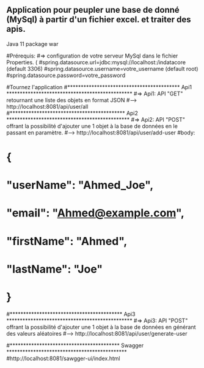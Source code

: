 ## Application pour peupler une base de donné (MySql) à partir d'un fichier excel. et traiter des apis.

Java 11
package war

#Prérequis:
#=> configuration de votre serveur MySql dans le fichier Properties. (
#spring.datasource.url=jdbc:mysql://localhost:<port>/indatacore (default 3306)
#spring.datasource.username=votre_username (default root)
#spring.datasource.password=votre_password 


#Tournez l'application
#****************************************** Api1 ***********************************************
#=> Api1: API "GET" retournant une liste des objets en format JSON
#--> http://localhost:8081/api/user/all
#******************************************* Api2 **********************************************
#=> Api2: API "POST" offrant la possibilité d'ajouter une 1 objet à la base de données en le passant en paramètre.
#--> http://localhost:8081/api/user/add-user
#body: 
#    {
 #   "userName": "Ahmed_Joe",
#    "email": "Ahmed@example.com",
 #   "firstName": "Ahmed",
 #   "lastName": "Joe"
 # }
#****************************************** Api3 ***********************************************
#=> Api3: API "POST" offrant la possibilité d'ajouter une 1 objet à la base de données en générant des valeurs aléatoires
#--> http://localhost:8081/api/user/generate-user

#***************************************** Swagger *********************************************
#http://localhost:8081/sawgger-ui/index.html
